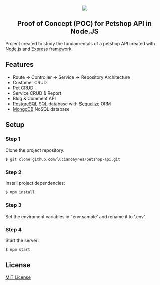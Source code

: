 <br />
<p align="center"><img src="https://user-images.githubusercontent.com/20209393/138907461-2e32b422-8e19-4d4f-a135-70a3cacc2ff5.png" /></p>

<h2 align="center">Proof of Concept (POC) for Petshop API in Node.JS</h2>

Project created to study the fundamentals of a petshop API created with [Node.js](https://nodejs.org) and [Express framework](https://expressjs.com/).

## Features

- Route -> Controller -> Service -> Repository Architecture
- Customer CRUD
- Pet CRUD
- Service CRUD & Report
- Blog & Comment API
- [PostgreSQL](https://www.postgresql.org/) SQL database with [Sequelize](https://sequelize.org/) ORM
- [MongoDB](https://www.mongodb.com/) NoSQL database

## Setup

### Step 1

Clone the project repository:

```sh
$ git clone github.com/lucianoayres/petshop-api.git
```

### Step 2

Install project dependencies:

```sh
$ npm install
```

### Step 3

Set the enviroment variables in '.env.sample' and rename it to '.env'.

### Step 4

Start the server:

```sh
$ npm start
```

## License

[MIT License](https://github.com/lucianoayres/petshop-api/blob/main/LICENSE)
